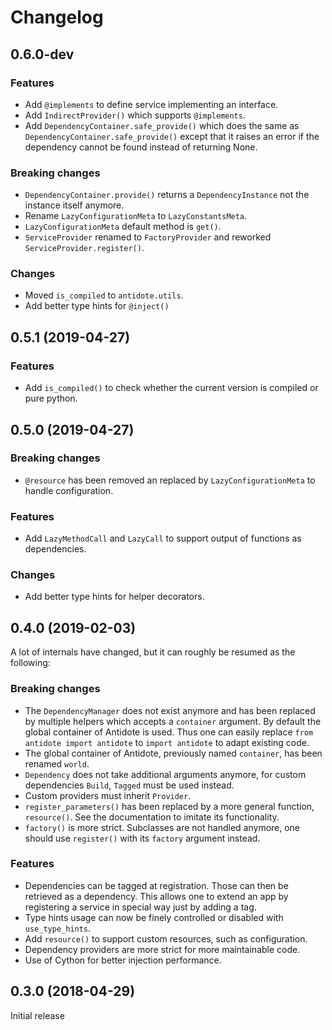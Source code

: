 Changelog
=========


0.6.0-dev
---------
  
### Features

- Add `@implements` to define service implementing an interface. 
- Add `IndirectProvider()` which supports `@implements`.
- Add `DependencyContainer.safe_provide()` which does the same as 
  `DependencyContainer.safe_provide()` except that it raises an error if
  the dependency cannot be found instead of returning None.


### Breaking changes

- `DependencyContainer.provide()` returns a `DependencyInstance` not the 
  instance itself anymore.
- Rename `LazyConfigurationMeta` to `LazyConstantsMeta`.
- `LazyConfigurationMeta` default method is `get()`.
- `ServiceProvider` renamed to `FactoryProvider` and reworked 
  `ServiceProvider.register()`.


### Changes

- Moved `is_compiled` to `antidote.utils`.
- Add better type hints for `@inject()`


0.5.1 (2019-04-27)
------------------
  
### Features

- Add `is_compiled()` to check whether the current version is compiled or pure 
  python.


0.5.0 (2019-04-27)
------------------

### Breaking changes

- `@resource` has been removed an replaced by `LazyConfigurationMeta` to handle 
  configuration. 
  
### Features

- Add `LazyMethodCall` and `LazyCall` to support output of functions as dependencies.

### Changes

- Add better type hints for helper decorators.


0.4.0 (2019-02-03)
------------------

A lot of internals have changed, but it can roughly be resumed as the following:

### Breaking changes

- The `DependencyManager` does not exist anymore and has been replaced by 
  multiple helpers which accepts a `container` argument. By default the global
  container of Antidote is used. Thus one can easily replace 
  `from antidote import antidote` to `import antidote` to adapt existing code.
- The global container of Antidote, previously named `container`, has been 
  renamed `world`.
- `Dependency` does not take additional arguments anymore, for custom 
  dependencies `Build`, `Tagged` must be used instead.
- Custom providers must inherit `Provider`.
- `register_parameters()` has been replaced by a more general function, 
  `resource()`. See the documentation to imitate its functionality.
- `factory()` is more strict. Subclasses are not handled anymore, one should
  use `register()` with its `factory` argument instead.

### Features

- Dependencies can be tagged at registration. Those can then be retrieved as
  a dependency. This allows one to extend an app by registering a service in
  special way just by adding a tag.
- Type hints usage can now be finely controlled or disabled with `use_type_hints`.
- Add `resource()` to support custom resources, such as configuration.
- Dependency providers are more strict for more maintainable code.
- Use of Cython for better injection performance.


0.3.0 (2018-04-29)
------------------

Initial release
